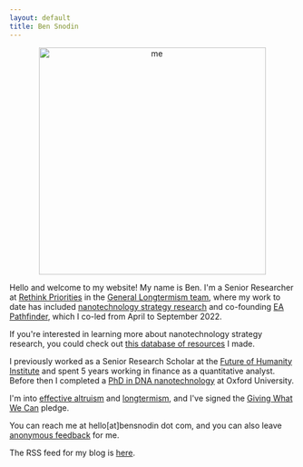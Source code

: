 ```yaml
---
layout: default
title: Ben Snodin
---
```


<center><img src="{{ site.baseurl }}/assets/me400x.jpg" alt="me" width="400" id="photo"></center>

Hello and welcome to my website! My name is Ben. I'm a Senior Researcher at [Rethink Priorities](https://rethinkpriorities.org/) in the [General Longtermism team](https://forum.effectivealtruism.org/posts/C26RHHYXzT6P6A4ht/what-rethink-priorities-general-longtermism-team-did-in-2022), where my work to date has included [nanotechnology strategy research](research_articles/thoughts_on_nanotechnology/) and co-founding [EA Pathfinder](https://www.eapathfinder.org/), which I co-led from April to September 2022.

If you're interested in learning more about nanotechnology strategy research, you could check out [this database of resources](https://www.bensnodin.com/research_articles/nanotech_resources_database/) I made.

I previously worked as a Senior Research Scholar at the [Future of Humanity Institute](https://www.fhi.ox.ac.uk/) and spent 5 years working in finance as a quantitative analyst. Before then I completed a [PhD in DNA nanotechnology](https://dna.physics.ox.ac.uk/index.php/Main_Page) at Oxford University.

I'm into [effective altruism](https://www.effectivealtruism.org/) and [longtermism](https://www.effectivealtruism.org/articles/cause-profile-long-run-future/), and I've signed the [Giving What We Can](https://www.givingwhatwecan.org/) pledge.

You can reach me at hello[at]bensnodin dot com, and you can also leave [anonymous feedback](https://docs.google.com/forms/d/e/1FAIpQLScelY3qOAAhKkTy3mSLgA896K9YEG1X-AdLfN_wgo-Tkt-e1Q/viewform?usp=sf_link) for me.

The RSS feed for my blog is [here](https://www.bensnodin.com/feed.xml).